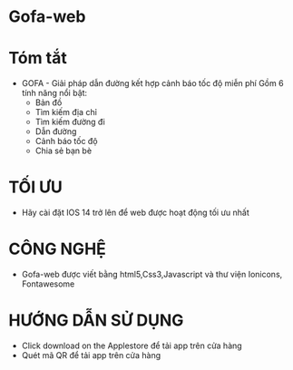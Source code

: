# Gofa-web
# Tóm tắt
- GOFA - Giải pháp dẫn đường kết hợp cảnh báo tốc độ miễn phí
  Gồm 6 tính năng nổi bật:
    + Bản đồ
    + Tìm kiếm địa chỉ
    + Tìm kiếm đường đi
    + Dẫn đường
    + Cảnh báo tốc độ
    + Chia sẻ bạn bè

# TỐI ƯU
- Hãy cài đặt IOS 14 trở lên để web được hoạt động tối ưu nhất

# CÔNG NGHỆ
- Gofa-web được viết bằng html5,Css3,Javascript và thư viện Ionicons, Fontawesome

# HƯỚNG DẪN SỬ DỤNG
- Click download on the Applestore để tải app trên cửa hàng
- Quét mã QR để tải app trên cửa hàng

  
  
